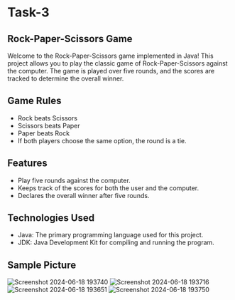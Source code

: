 # Task-3

## Rock-Paper-Scissors Game
Welcome to the Rock-Paper-Scissors game implemented in Java! This project allows you to play the classic game of Rock-Paper-Scissors against the computer. The game is played over five rounds, and the scores are tracked to determine the overall winner.

## Game Rules
- Rock beats Scissors
- Scissors beats Paper
- Paper beats Rock
- If both players choose the same option, the round is a tie.

## Features
- Play five rounds against the computer.
- Keeps track of the scores for both the user and the computer.
- Declares the overall winner after five rounds.

## Technologies Used
- Java: The primary programming language used for this project.
- JDK: Java Development Kit for compiling and running the program.

## Sample Picture
![Screenshot 2024-06-18 193740](https://github.com/Srivarthaniselvam/Task-3-java-Rock/assets/151417502/255566e6-fca1-49eb-bb5d-02b900e16f99)
![Screenshot 2024-06-18 193716](https://github.com/Srivarthaniselvam/Task-3-java-Rock/assets/151417502/2695045f-14f5-4461-bc78-867427072560)
![Screenshot 2024-06-18 193651](https://github.com/Srivarthaniselvam/Task-3-java-Rock/assets/151417502/d9201aab-5caa-41d0-af1f-f7f18edb61b2)
![Screenshot 2024-06-18 193750](https://github.com/Srivarthaniselvam/Task-3-java-Rock/assets/151417502/a5694701-df39-4ee3-9313-ea54f1c397cf)

